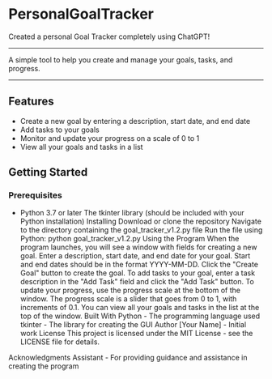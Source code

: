# PersonalGoalTracker
Created a personal Goal Tracker completely using ChatGPT!
********************************************************************************************************************************
A simple tool to help you create and manage your goals, tasks, and progress.
********************************************************************************************************************************

## Features
* Create a new goal by entering a description, start date, and end date
* Add tasks to your goals
* Monitor and update your progress on a scale of 0 to 1
* View all your goals and tasks in a list

## Getting Started
### Prerequisites
* Python 3.7 or later
The tkinter library (should be included with your Python installation)
Installing
Download or clone the repository
Navigate to the directory containing the goal_tracker_v1.2.py file
Run the file using Python: python goal_tracker_v1.2.py
Using the Program
When the program launches, you will see a window with fields for creating a new goal.
Enter a description, start date, and end date for your goal. Start and end dates should be in the format YYYY-MM-DD.
Click the "Create Goal" button to create the goal.
To add tasks to your goal, enter a task description in the "Add Task" field and click the "Add Task" button.
To update your progress, use the progress scale at the bottom of the window. The progress scale is a slider that goes from 0 to 1, with increments of 0.1.
You can view all your goals and tasks in the list at the top of the window.
Built With
Python - The programming language used
tkinter - The library for creating the GUI
Author
[Your Name] - Initial work
License
This project is licensed under the MIT License - see the LICENSE file for details.

Acknowledgments
Assistant - For providing guidance and assistance in creating the program
